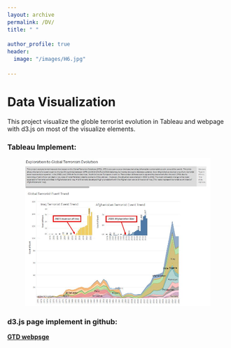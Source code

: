 ```yaml
---
layout: archive
permalink: /DV/
title: " "

author_profile: true
header:
  image: "/images/H6.jpg"	
  
---
```



# Data Visualization

This project visualize the globle terrorist evolution in Tableau and webpage with d3.js on most of the visualize elements.

### Tableau Implement:

<figure>
    <a href="/images/GTD.jpg"><img src="/images/GTD.jpg"></a>
</figure>  

### d3.js page implement in github:

[**GTD webpsge**](https://tanghao205.github.io/GTD.DataVisialization/)
